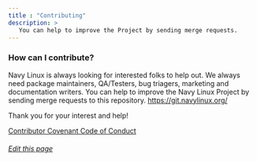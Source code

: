 ```yaml
---
title : "Contributing"
description: >
   You can help to improve the Project by sending merge requests.
---
```


### How can I contribute?

Navy Linux is always looking for interested folks to help out. We always need package maintainers, QA/Testers, bug triagers, marketing and documentation writers. You can help to improve the Navy Linux Project by sending merge requests to this repository. https://git.navylinux.org/

Thank you for your interest and help!

[Contributor Covenant Code of Conduct][code-of-conduct]

[code-of-conduct]: /wiki/code-of-conduct

###### [Edit this page](https://git.navylinux.org/website/navylinux-org/-/blob/main/content/wiki/contribute.md)